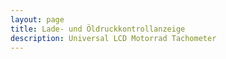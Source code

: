 ```yaml
---
layout: page
title: Lade- und Öldruckkontrollanzeige
description: Universal LCD Motorrad Tachometer
---
```

